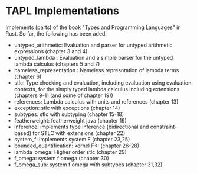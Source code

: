 # TAPL Implementations

Implements (parts) of the book "Types and Programming Languages" in Rust.
So far, the following has been aded:

* untyped_arithmetic: Evaluation and parser for untyped arithmetic expressions (chapter 3 and 4)
* untyped_lambda : Evaluation and a simple parser for the untyped lambda calculus (chapters 5 and 7)
* nameless_representation : Nameless represntation of lambda terms (chapter 6)
* stlc: Type checking and evaluation, including evaluation using evaluation contexts, for the simply typed lambda calculus including extensions (chapters 9-11 (and some of chapter 19))
* references: Lambda calculus with units and references (chapter 13)
* exception: stlc with exceptions (chapter 14)
* subtypes: stlc with subtyping (chapter 15-18)
* featherweight: featherweight java (chapter 19)
* inference: implements type inference (bidirectional and constraint-based) for STLC with extensions (chapter 22)
* system_f: implements system F (chapter 23,25)
* bounded_quantification: kernel F<: (chapter 26-28)
* lambda_omega: Higher order stlc (chapter 29)
* f_omega: system f omega (chapter 30)
* f_omega_sub: system f omega with subtypes (chapter 31,32)
